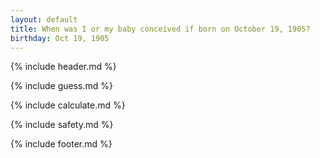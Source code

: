 ```yaml
---
layout: default
title: When was I or my baby conceived if born on October 19, 1905?
birthday: Oct 19, 1905
---
```


{% include header.md %}

{% include guess.md %}

{% include calculate.md %}

{% include safety.md %}

{% include footer.md %}



